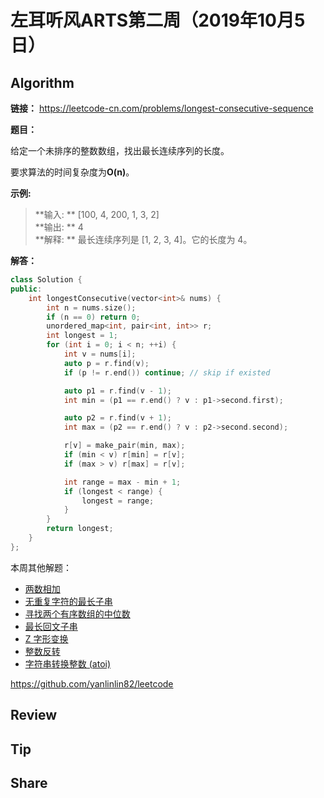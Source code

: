 # 左耳听风ARTS第二周（2019年10月5日）

## Algorithm

**链接：** <https://leetcode-cn.com/problems/longest-consecutive-sequence>

**题目：**

给定一个未排序的整数数组，找出最长连续序列的长度。

要求算法的时间复杂度为**O(n)**。

**示例:**

> **输入: ** [100, 4, 200, 1, 3, 2]  
> **输出: ** 4  
> **解释: ** 最长连续序列是 [1, 2, 3, 4]。它的长度为 4。

**解答：**

```cpp
class Solution {
public:
    int longestConsecutive(vector<int>& nums) {
		int n = nums.size();
		if (n == 0) return 0;
		unordered_map<int, pair<int, int>> r;
		int longest = 1;
		for (int i = 0; i < n; ++i) {
			int v = nums[i];
			auto p = r.find(v);
			if (p != r.end()) continue; // skip if existed

			auto p1 = r.find(v - 1);
			int min = (p1 == r.end() ? v : p1->second.first);

			auto p2 = r.find(v + 1);
			int max = (p2 == r.end() ? v : p2->second.second);

			r[v] = make_pair(min, max);
			if (min < v) r[min] = r[v];
			if (max > v) r[max] = r[v];

			int range = max - min + 1;
			if (longest < range) {
				longest = range;
			}
		}
		return longest;
    }
};
```

本周其他解题：

* [两数相加](https://github.com/yanlinlin82/leetcode/blob/master/00002_add-two-numbers/190930-2.cpp)
* [无重复字符的最长子串](https://github.com/yanlinlin82/leetcode/blob/master/00003_longest-substring-without-repeating-characters/191001-1.cpp)
* [寻找两个有序数组的中位数](https://github.com/yanlinlin82/leetcode/blob/master/00004_median-of-two-sorted-arrays/191003-2.cpp)
* [最长回文子串](https://github.com/yanlinlin82/leetcode/blob/master/00005_longest-palindromic-substring/191003-2.cpp)
* [Z 字形变换](https://github.com/yanlinlin82/leetcode/blob/master/00006_zigzag-conversion/191004-1.cpp)
* [整数反转](https://github.com/yanlinlin82/leetcode/blob/master/00007_reverse-integer/191005-1.cpp)
* [字符串转换整数 (atoi)](https://github.com/yanlinlin82/leetcode/blob/master/00008_string-to-integer-atoi/191005-1.cpp)

<https://github.com/yanlinlin82/leetcode>

## Review


## Tip


## Share
